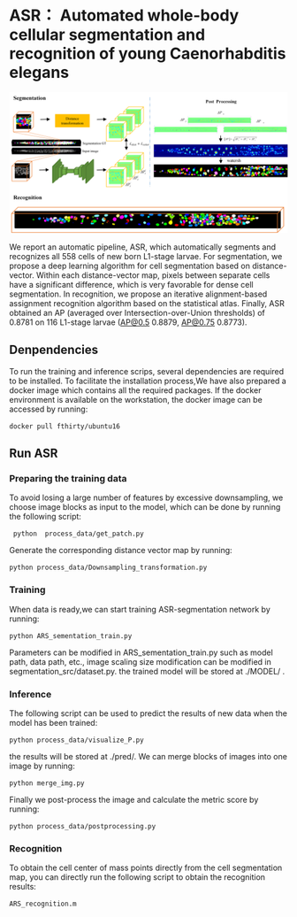 # ASR： Automated whole-body cellular segmentation and recognition of young Caenorhabditis elegans

![pipeline](https://github.com/reaneyli/ASR/blob/main/pipeline.png)


We report an automatic pipeline, ASR, which automatically segments and recognizes all 558 cells of new born L1-stage larvae. For segmentation, we propose a deep learning algorithm for cell segmentation based on distance-vector. Within each distance-vector map, pixels between separate cells have a significant difference, which is very favorable for dense cell segmentation. In recognition,  we propose an iterative alignment-based assignment recognition algorithm based on the statistical atlas. Finally, ASR obtained an AP (averaged over Intersection-over-Union thresholds) of 0.8781 on 116 L1-stage larvae (AP@0.5 0.8879, AP@0.75 0.8773).

 ## Denpendencies
To run the training and inference scrips, several dependencies are required to be installed.
To facilitate the installation process,We have also prepared a docker image which contains all the required packages. If the docker environment is available on the workstation, the docker image can be accessed by running:

    docker pull fthirty/ubuntu16

 ## Run ASR
 ### Preparing the training data

To avoid losing a large number of features by excessive downsampling, we choose image blocks as input to the model, which can be done by running the following script: 

     python  process_data/get_patch.py

Generate the corresponding distance vector map by running:

    python process_data/Downsampling_transformation.py

### Training
When data is ready,we can start training ASR-segmentation network by running:

    python ARS_sementation_train.py
Parameters can be modified in ARS_sementation_train.py such as model path, data path, etc., image scaling size modification can be modified in segmentation_src/dataset.py.
the trained model will be stored at ./MODEL/ .


### Inference
The following script can be used to predict the results of new data when the model has been trained:

    python process_data/visualize_P.py

the results will be stored at ./pred/. We can merge blocks of images into one image by running:

    python merge_img.py
Finally we post-process the image and calculate the metric score by running:

    python process_data/postprocessing.py
### Recognition
To obtain the cell center of mass points directly from the cell segmentation map, you can directly run the following script to obtain the recognition results:

    ARS_recognition.m



